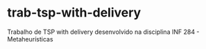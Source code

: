 # trab-tsp-with-delivery
 Trabalho de TSP with delivery desenvolvido na disciplina INF 284 - Metaheurísticas
